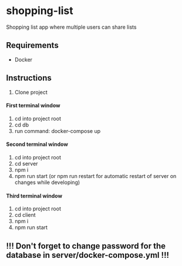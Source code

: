 # shopping-list
Shopping list app where multiple users can share lists

## Requirements
- Docker


## Instructions
1. Clone project

#### First terminal window
1. cd into project root 
2. cd db
2. run command: docker-compose up

#### Second terminal window
1. cd into project root
2. cd server
3. npm i
4. npm run start (or npm run restart for automatic restart of server on changes while developing)

#### Third terminal window
1. cd into project root
2. cd client
3. npm i
4. npm run start

## !!! Don't forget to change password for the database in server/docker-compose.yml !!!

